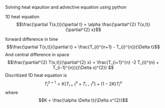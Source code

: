 Solving heat eqaution and advective equation using python

1D heat equation $$\frac{\partial T(x,t)}{\partial t} = \alpha \frac{\partial^{2} T(x,t)}{\partial^{2} x}$$

forward difference in time  $$\frac{\partial T(x,t)}{\partial t} = \frac{T_{i}^{n+1} - T_{i}^{n}}{\Delta t}$$
And central difference in space  $$\frac{\partial^{2} T(x,t)}{\partial^{2} x} = \frac{T_{i+1}^{n} -2 T_{i}^{n} + T_{i-1}^{n}}{(\Delta x)^{2}} $$
Discritized 1D heat equation is $$T_{i}^{n+1} = K (T_{i+1}^{n} + T_{i-1}^{n}) + (1- 2K) T_{i}^{n}$$ 
where $$K =  \frac{\alpha \Delta t}{\Delta x^{2}}$$
